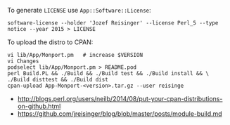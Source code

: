 To generate `LICENSE` use `App::Software::License`:

    software-license --holder 'Jozef Reisinger' --license Perl_5 --type notice --year 2015 > LICENSE

To upload the distro to CPAN:

    vi lib/App/Monport.pm   # increase $VERSION
    vi Changes
    podselect lib/App/Monport.pm > README.pod
    perl Build.PL && ./Build && ./Build test && ./Build install && \
    ./Build disttest && ./Build dist
    cpan-upload App-Monport-<version>.tar.gz --user reisinge

* http://blogs.perl.org/users/neilb/2014/08/put-your-cpan-distributions-on-github.html
* https://github.com/jreisinger/blog/blob/master/posts/module-build.md
